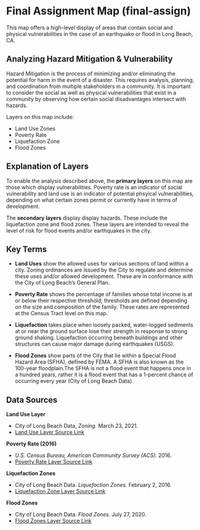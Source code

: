 # Final Assignment Map (final-assign)
This map offers a high-level display of areas that contain social and physical vulnerabilities in the case of an earthquake or flood in Long Beach, CA.

## Analyzing Hazard Mitigation & Vulnerability 
Hazard Mitigation is the process of minimizing and/or eliminating the potential for harm in the event of a disaster. This requires analysis, planning, and coordination from multiple stakeholders in a community. It is important to consider the social as well as physical vulnerabilities that exist in a community by observing how certain social disadvantages intersect with hazards. 

Layers on this map include: 
* Land Use Zones
* Poverty Rate
* Liquefaction Zone
* Flood Zones 

## Explanation of Layers 
To enable the analysis described above, the **primary layers** on this map are those which display vulnerabilities. Poverty rate is an indicator of social vulnerability and land use is an indicator of potential phsyical vulnerabilities, depending on what certain zones permit or currently have in terms of development.  

The **secondary layers** display display hazards. These include the liquefaction zone and flood zones. These layers are intended to reveal the level of risk for flood events and/or earthquakes in the city.

## Key Terms 

* **Land Uses** show the allowed uses for various sections of land within a city. Zoning ordinances are issued by the City to regulate and determine these uses and/or allowed development. These are in conformance with the City of Long Beach’s General Plan.

* **Poverty Rate** shows the percentage of families whose total income is at or below their respective threshold; thresholds are defined depending on the size and composition of the family. These rates are represented at the Census Tract level on this map.

* **Liquefaction** takes place when loosely packed, water-logged sediments at or near the ground surface lose their strength in response to strong ground shaking. Liquefaction occurring beneath buildings and other structures can cause major damage during earthquakes (USGS).

* **Flood Zones** show parts of the City that lie within a Special Flood Hazard Area (SFHA), defined by FEMA. A SFHA is also known as the 100-year floodplain.The SFHA is not a flood event that happens once in a hundred years, rather it is a flood event that has a 1-percent chance of occurring every year (City of Long Beach Data). 

## Data Sources

**Land Use Layer**
* City of Long Beach Data, _Zoning._ March 23, 2021. 
* [Land Use Layer Source Link](https://datalb.longbeach.gov/datasets/429114cf9e314736b41703c117a4614e_0?page=13 "Land Use Layer Source Link")

**Poverty Rate (2016)**
* _U.S. Census Bureau, American Community Survey (ACS)._ 2016.
* [Poverty Rate Layer Source Link](https://datalb.longbeach.gov/datasets/0cb553417e514b5d87d391ec3b751e2f_0 "Poverty Rate Source Link")

**Liquefaction Zones**
* City of Long Beach Data. _Liquefaction Zones._ February 2, 2016. 
* [Liquefaction Zone Layer Source Link](https://geohub.lacity.org/datasets/4842ad85584c430481246852280257c2_9 "Liquefaction Zone Layer Source Link")

**Flood Zones** 
* City of Long Beach Data. _Flood Zones._ July 27, 2020. 
* [Flood Zones Layer Source Link](https://datalb.longbeach.gov/datasets/3aff2dbcf9bc43ba97a3bf5aa90d82ae_7 "Flood Zones Layer Source Link")



